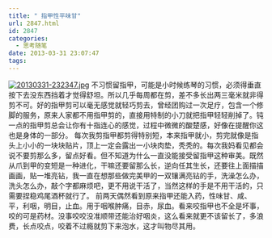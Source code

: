 ```yaml
---
title: " 指甲性平味甘"
url: 2847.html
id: 2847
categories:
  - 思考随笔
date: 2013-03-31 23:07:47
tags:
---
```


[![20130331-232347.jpg](../../../images/2013/03/20130331-232347.jpg)](../../../images/2013/03/20130331-232347.jpg) 不习惯留指甲，可能是小时候练琴的习惯，必须得垂直按下去没东西挡着才觉得舒坦。所以几乎每周都在剪，差不多长出两三毫米就非得剪不可。好的指甲剪可以毫无感觉就轻巧剪去，曾经团购过一次足疗，包含一个修脚的服务，原来人家都不用指甲剪的，直接用特制的小刀就把指甲轻轻削掉了。钝一点的指甲剪总会让你有十指连心的感觉，过程中微微的酸楚感，好像在提醒你这也是身体的一部分。 每次我剪指甲都剪得特别短，本来指甲就小，剪完就像是指头上小小的一块块贴片，顶上一定会露出一小块肉垫，秃秃的。每次我妈看见都会说不要剪那么多，留点好看。但不知道为什么一直没能接受留指甲这种审美。既然从爪到甲的变短是一种进化，干嘛还要留那么长，逆向任其生长，还要往上面描描画画，贴一堆亮钻，我一直在想那些做完美甲的一双镶满亮钻的手，洗澡怎么办，洗头怎么办，敲个字都麻烦吧，更不用说干活了，当然这样的手是不用干活的，只需要捏稳鸡尾酒杯就行了。 前两天偶然看到原来指甲还能入药，性味甘、咸、平，利咽，明目，止血。用于咽喉肿痛，目赤，尿血。看来咬指甲也不全是坏事，咬的可是药材。没事咬咬没准顺带还能治好咽炎，这么看来就更不该留长了，多浪费，长点咬点，咬着不过瘾就剪下来泡水，这才叫物尽其用。